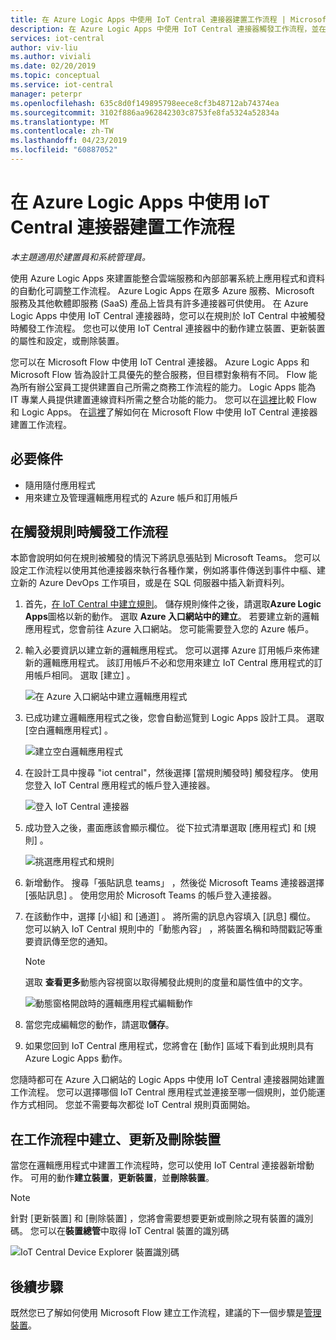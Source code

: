 ```yaml
---
title: 在 Azure Logic Apps 中使用 IoT Central 連接器建置工作流程 | Microsoft Docs
description: 在 Azure Logic Apps 中使用 IoT Central 連接器觸發工作流程，並在該工作流程中建立、更新和刪除裝置。
services: iot-central
author: viv-liu
ms.author: viviali
ms.date: 02/20/2019
ms.topic: conceptual
ms.service: iot-central
manager: peterpr
ms.openlocfilehash: 635c8d0f149895798eece8cf3b48712ab74374ea
ms.sourcegitcommit: 3102f886aa962842303c8753fe8fa5324a52834a
ms.translationtype: MT
ms.contentlocale: zh-TW
ms.lasthandoff: 04/23/2019
ms.locfileid: "60887052"
---
```

# <a name="build-workflows-with-the-iot-central-connector-in-azure-logic-apps"></a>在 Azure Logic Apps 中使用 IoT Central 連接器建置工作流程

*本主題適用於建置員和系統管理員。*

使用 Azure Logic Apps 來建置能整合雲端服務和內部部署系統上應用程式和資料的自動化可調整工作流程。 Azure Logic Apps 在眾多 Azure 服務、Microsoft 服務及其他軟體即服務 (SaaS) 產品上皆具有許多連接器可供使用。 在 Azure Logic Apps 中使用 IoT Central 連接器時，您可以在規則於 IoT Central 中被觸發時觸發工作流程。 您也可以使用 IoT Central 連接器中的動作建立裝置、更新裝置的屬性和設定，或刪除裝置。

您可以在 Microsoft Flow 中使用 IoT Central 連接器。 Azure Logic Apps 和 Microsoft Flow 皆為設計工具優先的整合服務，但目標對象稍有不同。 Flow 能為所有辦公室員工提供建置自己所需之商務工作流程的能力。 Logic Apps 能為 IT 專業人員提供建置連線資料所需之整合功能的能力。 您可以在[這裡](https://docs.microsoft.com/azure/azure-functions/functions-compare-logic-apps-ms-flow-webjobs)比較 Flow 和 Logic Apps。 在[這裡](howto-add-microsoft-flow.md)了解如何在 Microsoft Flow 中使用 IoT Central 連接器建置工作流程。

## <a name="prerequisites"></a>必要條件

- 隨用隨付應用程式
- 用來建立及管理邏輯應用程式的 Azure 帳戶和訂用帳戶

## <a name="trigger-a-workflow-when-a-rule-is-triggered"></a>在觸發規則時觸發工作流程

本節會說明如何在規則被觸發的情況下將訊息張貼到 Microsoft Teams。 您可以設定工作流程以使用其他連接器來執行各種作業，例如將事件傳送到事件中樞、建立新的 Azure DevOps 工作項目，或是在 SQL 伺服器中插入新資料列。

1. 首先，[在 IoT Central 中建立規則](howto-create-telemetry-rules.md)。 儲存規則條件之後，請選取**Azure Logic Apps**圖格以新的動作。 選取  **Azure 入口網站中的建立**。 若要建立新的邏輯應用程式，您會前往 Azure 入口網站。 您可能需要登入您的 Azure 帳戶。

1. 輸入必要資訊以建立新的邏輯應用程式。 您可以選擇 Azure 訂用帳戶來佈建新的邏輯應用程式。 該訂用帳戶不必和您用來建立 IoT Central 應用程式的訂用帳戶相同。 選取 [建立]  。

    ![在 Azure 入口網站中建立邏輯應用程式](./media/howto-build-azure-logic-apps/createinazureportal.png)

1. 已成功建立邏輯應用程式之後，您會自動巡覽到 Logic Apps 設計工具。 選取 [空白邏輯應用程式]  。 

    ![建立空白邏輯應用程式](./media/howto-build-azure-logic-apps/blanklogicapp.png)

1. 在設計工具中搜尋 "iot central"，然後選擇 [當規則觸發時]  觸發程序。 使用您登入 IoT Central 應用程式的帳戶登入連接器。

    ![登入 IoT Central 連接器](./media/howto-build-azure-logic-apps/addtrigger.png)

1. 成功登入之後，畫面應該會顯示欄位。 從下拉式清單選取 [應用程式]  和 [規則]  。

    ![挑選應用程式和規則](./media/howto-build-azure-logic-apps/pickappandrule.png)

1. 新增動作。 搜尋「張貼訊息 teams」  ，然後從 Microsoft Teams 連接器選擇 [張貼訊息]  。 使用您用於 Microsoft Teams 的帳戶登入連接器。

1. 在該動作中，選擇 [小組]  和 [通道]  。 將所需的訊息內容填入 [訊息]  欄位。 您可以納入 IoT Central 規則中的「動態內容」  ，將裝置名稱和時間戳記等重要資訊傳至您的通知。
    > [!NOTE]
    > 選取 **查看更多**動態內容視窗以取得觸發此規則的度量和屬性值中的文字。

    ![動態窗格開啟時的邏輯應用程式編輯動作](./media/howto-build-azure-logic-apps/buildworkflow.png)

1. 當您完成編輯您的動作，請選取**儲存**。

1. 如果您回到 IoT Central 應用程式，您將會在 [動作] 區域下看到此規則具有 Azure Logic Apps 動作。

您隨時都可在 Azure 入口網站的 Logic Apps 中使用 IoT Central 連接器開始建置工作流程。 您可以選擇哪個 IoT Central 應用程式並連接至哪一個規則，並仍能運作方式相同。 您並不需要每次都從 IoT Central 規則頁面開始。

## <a name="create-update-and-delete-a-device-in-a-workflow"></a>在工作流程中建立、更新及刪除裝置

當您在邏輯應用程式中建置工作流程時，您可以使用 IoT Central 連接器新增動作。 可用的動作**建立裝置**，**更新裝置**，並**刪除裝置**。

> [!NOTE]
> 針對 [更新裝置]  和 [刪除裝置]  ，您將會需要想要更新或刪除之現有裝置的識別碼。 您可以在**裝置總管**中取得 IoT Central 裝置的識別碼

![IoT Central Device Explorer 裝置識別碼](./media/howto-build-azure-logic-apps/iotcdeviceid.png)

## <a name="next-steps"></a>後續步驟

既然您已了解如何使用 Microsoft Flow 建立工作流程，建議的下一個步驟是[管理裝置](howto-manage-devices.md)。
